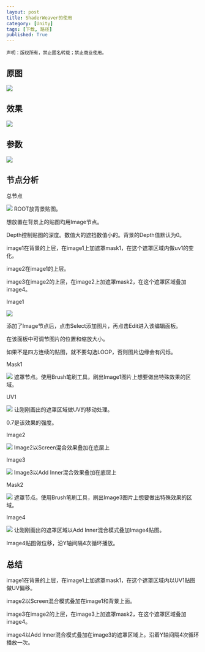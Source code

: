 ```yaml
---
layout: post
title: ShaderWeaver的使用
category: [Unity]
tags: [下载, 路径]
published: True
---
```



`声明：版权所有，禁止匿名转载；禁止商业使用。`


## 原图
<left>
	<img src="/public/img/ShaderWeaver的使用/1.png">
	</left>

	
## 效果
<left>
	<img src="/public/img/ShaderWeaver的使用/2.png">
	</left>	

	
## 参数
<left>
	<img src="/public/img/ShaderWeaver的使用/3.png">
	</left>

	
## 节点分析
总节点
<p></p>
<left>
	<img src="/public/img/ShaderWeaver的使用/4.png">
	</left>
ROOT放背景贴图。

想放置在背景上的贴图均用Image节点。

Depth控制贴图的深度。数值大的遮挡数值小的。背景的Depth值默认为0。

image1在背景的上层，在image1上加遮罩mask1，在这个遮罩区域内做uv1的变化。

image2在image1的上层。

image3在image2的上层，在image2上加遮罩mask2，在这个遮罩区域叠加image4。

Image1
<p></p>
<left>
	<img src="/public/img/ShaderWeaver的使用/5.png">
	</left>
<p></p>
添加了Image节点后，点击Select添加图片，再点击Edit进入该编辑面板。

在该面板中可调节图片的位置和缩放大小。

如果不是四方连续的贴图，就不要勾选LOOP，否则图片边缘会有闪烁。

Mask1
<p></p>
<left>
	<img src="/public/img/ShaderWeaver的使用/6.png">
	</left>
遮罩节点。使用Brush笔刷工具，刷出Image1图片上想要做出特殊效果的区域。
	
UV1	
<p></p>
<left>
	<img src="/public/img/ShaderWeaver的使用/7.png">
	</left>
让刚刚画出的遮罩区域做UV的移动处理。

0.7是该效果的强度。

Image2
<p></p>
<left>
	<img src="/public/img/ShaderWeaver的使用/8.png">
	</left>
Image2以Screen混合效果叠加在底层上

Image3	
<p></p>
<left>
	<img src="/public/img/ShaderWeaver的使用/9.png">
	</left>
Image3以Add Inner混合效果叠加在底层上
	
Mask2
<p></p>
<left>
	<img src="/public/img/ShaderWeaver的使用/10.png">
	</left>
遮罩节点。使用Brush笔刷工具，刷出Image3图片上想要做出特殊效果的区域。
	
Image4
<p></p>
<left>
	<img src="/public/img/ShaderWeaver的使用/11.png">
	</left>
让刚刚画出的遮罩区域以Add Inner混合模式叠加Image4贴图。

Image4贴图做位移，沿Y轴间隔4次循环播放。

## 总结
image1在背景的上层，在image1上加遮罩mask1，在这个遮罩区域内以UV1贴图做UV偏移。

image2以Screen混合模式叠加在image1和背景上面。

image3在image2的上层，在image3上加遮罩mask2，在这个遮罩区域叠加image4。

image4以Add Inner混合模式叠加在image3的遮罩区域上。沿着Y轴间隔4次循环播放一次。

